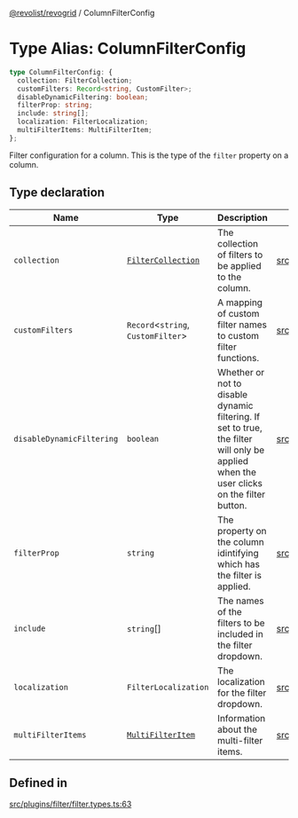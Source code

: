 [@revolist/revogrid](README.md) / ColumnFilterConfig

# Type Alias: ColumnFilterConfig

```ts
type ColumnFilterConfig: {
  collection: FilterCollection;
  customFilters: Record<string, CustomFilter>;
  disableDynamicFiltering: boolean;
  filterProp: string;
  include: string[];
  localization: FilterLocalization;
  multiFilterItems: MultiFilterItem;
};
```

Filter configuration for a column. This is the type of the `filter` property on a column.

## Type declaration

| Name | Type | Description | Defined in |
| ------ | ------ | ------ | ------ |
| `collection` | [`FilterCollection`](TypeAlias.FilterCollection.md) | The collection of filters to be applied to the column. | [src/plugins/filter/filter.types.ts:67](https://github.com/revolist/revogrid/blob/a4b231d71029faeb28d2b2f5098e6a96aa320bc0/src/plugins/filter/filter.types.ts#L67) |
| `customFilters` | `Record`\<`string`, `CustomFilter`\> | A mapping of custom filter names to custom filter functions. | [src/plugins/filter/filter.types.ts:75](https://github.com/revolist/revogrid/blob/a4b231d71029faeb28d2b2f5098e6a96aa320bc0/src/plugins/filter/filter.types.ts#L75) |
| `disableDynamicFiltering` | `boolean` | Whether or not to disable dynamic filtering. If set to true, the filter will only be applied when the user clicks on the filter button. | [src/plugins/filter/filter.types.ts:92](https://github.com/revolist/revogrid/blob/a4b231d71029faeb28d2b2f5098e6a96aa320bc0/src/plugins/filter/filter.types.ts#L92) |
| `filterProp` | `string` | The property on the column idintifying which has the filter is applied. | [src/plugins/filter/filter.types.ts:79](https://github.com/revolist/revogrid/blob/a4b231d71029faeb28d2b2f5098e6a96aa320bc0/src/plugins/filter/filter.types.ts#L79) |
| `include` | `string`[] | The names of the filters to be included in the filter dropdown. | [src/plugins/filter/filter.types.ts:71](https://github.com/revolist/revogrid/blob/a4b231d71029faeb28d2b2f5098e6a96aa320bc0/src/plugins/filter/filter.types.ts#L71) |
| `localization` | `FilterLocalization` | The localization for the filter dropdown. | [src/plugins/filter/filter.types.ts:83](https://github.com/revolist/revogrid/blob/a4b231d71029faeb28d2b2f5098e6a96aa320bc0/src/plugins/filter/filter.types.ts#L83) |
| `multiFilterItems` | [`MultiFilterItem`](TypeAlias.MultiFilterItem.md) | Information about the multi-filter items. | [src/plugins/filter/filter.types.ts:87](https://github.com/revolist/revogrid/blob/a4b231d71029faeb28d2b2f5098e6a96aa320bc0/src/plugins/filter/filter.types.ts#L87) |

## Defined in

[src/plugins/filter/filter.types.ts:63](https://github.com/revolist/revogrid/blob/a4b231d71029faeb28d2b2f5098e6a96aa320bc0/src/plugins/filter/filter.types.ts#L63)
